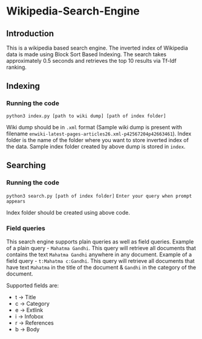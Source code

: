 # Wikipedia-Search-Engine

## Introduction
This is a wikipedia based search engine. The inverted index of Wikipedia data is made using Block Sort Based Indexing. The search takes approximately 0.5 seconds and retrieves the top 10 results via Tf-Idf ranking.

## Indexing

### Running the code
`python3 index.py [path to wiki dump] [path of index folder]`

Wiki dump should be in `.xml` format (Sample wiki dump is present with filename `enwiki-latest-pages-articles26.xml-p42567204p42663461`).
Index folder is the name of the folder where you want to store inverted index of the data. Sample index folder created by above dump is stored in `index`.


## Searching

### Running the code
`python3 search.py [path of index folder]`
`Enter your query when prompt appears`

Index folder should be created using above code.

### Field queries
This search engine supports plain queries as well as field queries.
Example of a plain query - `Mahatma Gandhi`. This query will retrieve all documents that contains the text `Mahatma Gandhi` anywhere in any document.
Example of a field query - `t:Mahatma c:Gandhi`. This query will retrieve all documents that have text `Mahatma` in the title of the document & `Gandhi` in the category of the document.

Supported fields are:
- t -> Title
- c -> Category
- e -> Extlink
- i -> Infobox
- r -> References
- b -> Body
